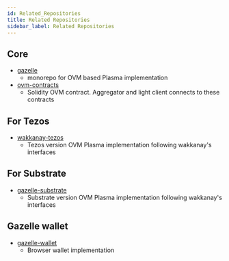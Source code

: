 ```yaml
---
id: Related_Repositories
title: Related Repositories
sidebar_label: Related Repositories
---
```


## Core

- [gazelle](https://github.com/cryptoeconomicslab/gazelle)
  - monorepo for OVM based Plasma implementation
- [ovm-contracts](https://github.com/cryptoeconomicslab/ovm-contracts)
  - Solidity OVM contract. Aggregator and light client connects to these contracts

## For Tezos

- [wakkanay-tezos](https://github.com/cryptoeconomicslab/wakkanay-tezos)
  - Tezos version OVM Plasma implementation following wakkanay's interfaces

## For Substrate

- [gazelle-substrate](https://github.com/cryptoeconomicslab/gazelle-substrate)
  - Substrate version OVM Plasma implementation following wakkanay's interfaces

## Gazelle wallet

- [gazelle-wallet](https://github.com/cryptoeconomicslab/gazelle-wallet)
  - Browser wallet implementation
